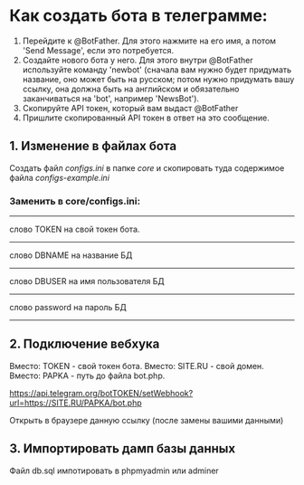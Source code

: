 # Как создать бота в телеграмме:

1. Перейдите к @BotFather. Для этого нажмите на его имя, а потом 'Send Message', если это потребуется.
2. Создайте нового бота у него. Для этого внутри @BotFather используйте команду 'newbot' (сначала вам нужно будет придумать название, оно может быть на русском; потом нужно придумать вашу ссылку, она должна быть на английском и обязательно заканчиваться на 'bot', например 'NewsBot').
3. Скопируйте API токен, который вам выдаст @BotFather
4. Пришлите скопированный API токен в ответ на это сообщение.

## 1. Изменение в файлах бота

Создать файл _configs.ini_ в папке _core_ и скопировать туда содержимое файла _configs-example.ini_ 

### Заменить в core/configs.ini:

--------------------

слово TOKEN на свой токен бота.

--------------------

слово DBNAME на название БД

--------------------

слово DBUSER на имя пользователя БД

--------------------

слово password на пароль БД

--------------------

## 2. Подключение вебхука

Вместо: TOKEN - свой токен бота.
Вместо: SITE.RU - свой домен.
Вместо: PAPKA - путь до файла bot.php.

https://api.telegram.org/botTOKEN/setWebhook?url=https://SITE.RU/PAPKA/bot.php

Открыть в браузере данную ссылку (после замены вашими данными)

## 3. Импортировать дамп базы данных
Файл
db.sql
импотировать в phpmyadmin или adminer
